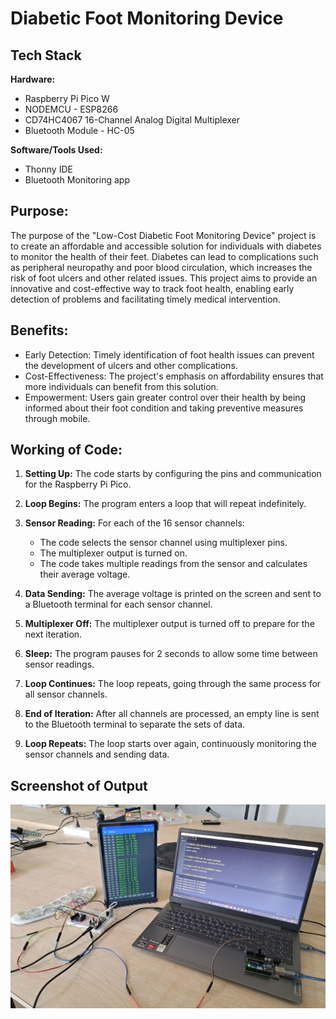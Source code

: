 # Diabetic Foot Monitoring Device


## Tech Stack

**Hardware:**
- Raspberry Pi Pico W
- NODEMCU - ESP8266
- CD74HC4067 16-Channel Analog Digital Multiplexer
- Bluetooth Module - HC-05

**Software/Tools Used:** 
- Thonny IDE
- Bluetooth Monitoring app



## Purpose:
The purpose of the "Low-Cost Diabetic Foot Monitoring Device" project is to create an affordable and accessible solution for individuals with diabetes to monitor the health of their feet. Diabetes can lead to complications such as peripheral neuropathy and poor blood circulation, which increases the risk of foot ulcers and other related issues. This project aims to provide an innovative and cost-effective way to track foot health, enabling early detection of problems and facilitating timely medical intervention.
## Benefits:
- Early Detection: Timely identification of foot health issues can prevent the development of ulcers and other complications.
- Cost-Effectiveness: The project's emphasis on affordability ensures that more individuals can benefit from this solution.
- Empowerment: Users gain greater control over their health by being informed about their foot condition and taking preventive measures through mobile.



## Working of Code:

1. **Setting Up:** The code starts by configuring the pins and communication for the Raspberry Pi Pico.

2. **Loop Begins:** The program enters a loop that will repeat indefinitely.

3. **Sensor Reading:** For each of the 16 sensor channels:
   - The code selects the sensor channel using multiplexer pins.
   - The multiplexer output is turned on.
   - The code takes multiple readings from the sensor and calculates their average voltage.

4. **Data Sending:** The average voltage is printed on the screen and sent to a Bluetooth terminal for each sensor channel.

5. **Multiplexer Off:** The multiplexer output is turned off to prepare for the next iteration.

6. **Sleep:** The program pauses for 2 seconds to allow some time between sensor readings.

7. **Loop Continues:** The loop repeats, going through the same process for all sensor channels.

8. **End of Iteration:** After all channels are processed, an empty line is sent to the Bluetooth terminal to separate the sets of data.

9. **Loop Repeats:** The loop starts over again, continuously monitoring the sensor channels and sending data.







## Screenshot of Output

![App Screenshot](./assets/pic.png)

